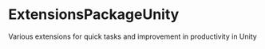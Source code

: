 # ExtensionsPackageUnity
Various extensions for quick tasks and improvement in productivity in Unity
